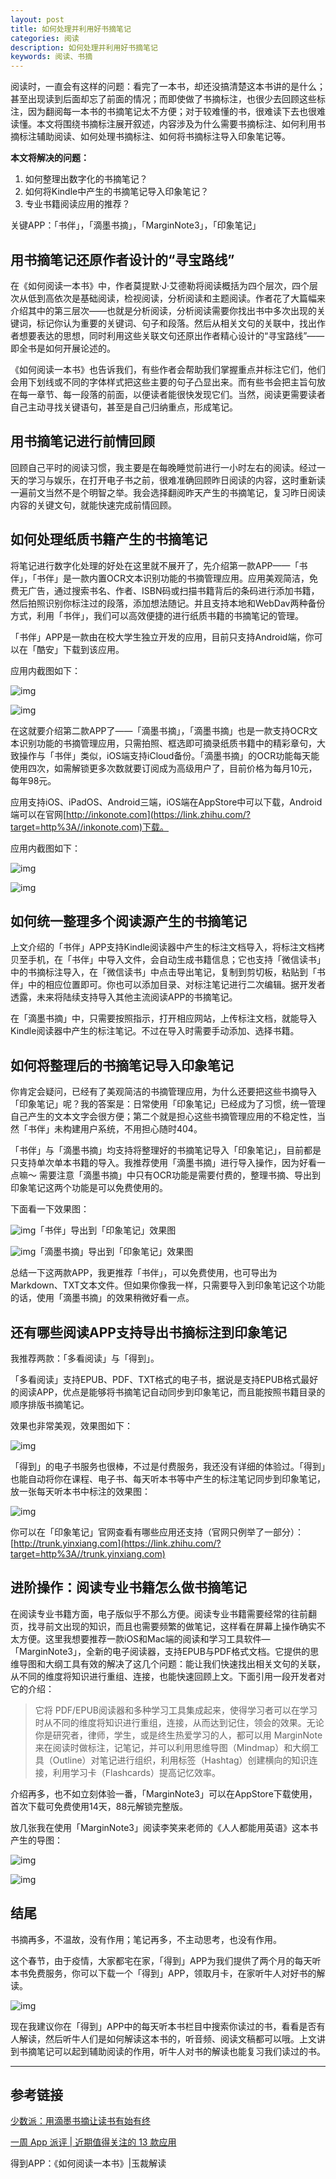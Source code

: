 ```yaml
---
layout: post
title: 如何处理并利用好书摘笔记
categories: 阅读
description: 如何处理并利用好书摘笔记
keywords: 阅读、书摘
---
```


阅读时，一直会有这样的问题：看完了一本书，却还没搞清楚这本书讲的是什么；甚至出现读到后面却忘了前面的情况；而即使做了书摘标注，也很少去回顾这些标注，因为翻阅每一本书的书摘笔记太不方便；对于较难懂的书，很难读下去也很难读懂。本文将围绕书摘标注展开叙述，内容涉及为什么需要书摘标注、如何利用书摘标注辅助阅读、如何处理书摘标注、如何将书摘标注导入印象笔记等。

**本文将解决的问题：**

1. 如何整理出数字化的书摘笔记？
2. 如何将Kindle中产生的书摘笔记导入印象笔记？
3. 专业书籍阅读应用的推荐？

关键APP：「书伴」，「滴墨书摘」，「MarginNote3」，「印象笔记」

## 用书摘笔记还原作者设计的“寻宝路线”

在《如何阅读一本书》中，作者莫提默·J·艾德勒将阅读概括为四个层次，四个层次从低到高依次是基础阅读，检视阅读，分析阅读和主题阅读。作者花了大篇幅来介绍其中的第三层次——也就是分析阅读，分析阅读需要你找出书中多次出现的关键词，标记你认为重要的关键词、句子和段落。然后从相关文句的关联中，找出作者想要表达的思想，同时利用这些关联文句还原出作者精心设计的“寻宝路线”——即全书是如何开展论述的。

《如何阅读一本书》也告诉我们，有些作者会帮助我们掌握重点并标注它们，他们会用下划线或不同的字体样式把这些主要的句子凸显出来。而有些书会把主旨句放在每一章节、每一段落的前面，以便读者能很快发现它们。当然，阅读更需要读者自己主动寻找关键语句，甚至是自己归纳重点，形成笔记。

## 用书摘笔记进行前情回顾

回顾自己平时的阅读习惯，我主要是在每晚睡觉前进行一小时左右的阅读。经过一天的学习与娱乐，在打开电子书之前，很难准确回顾昨日阅读的内容，这时重新读一遍前文当然不是个明智之举。我会选择翻阅昨天产生的书摘笔记，复习昨日阅读内容的关键文句，就能快速完成前情回顾。

## 如何处理纸质书籍产生的书摘笔记

将笔记进行数字化处理的好处在这里就不展开了，先介绍第一款APP——「书伴」，「书伴」是一款内置OCR文本识别功能的书摘管理应用。应用美观简洁，免费无广告，通过搜索书名、作者、ISBN码或扫描书籍背后的条码进行添加书籍，然后拍照识别你标注过的段落，添加想法随记。并且支持本地和WebDav两种备份方式，利用「书伴」，我们可以高效便捷的进行纸质书籍的书摘笔记的管理。

「书伴」APP是一款由在校大学生独立开发的应用，目前只支持Android端，你可以在「酷安」下载到该应用。

应用内截图如下：



![img](https://img.nanvon.cn/2022-0208-21:31:13:882.jpeg)





![img](https://img.nanvon.cn/2022-0208-21:31:16:836.jpeg)





在这就要介绍第二款APP了——「滴墨书摘」，「滴墨书摘」也是一款支持OCR文本识别功能的书摘管理应用，只需拍照、框选即可摘录纸质书籍中的精彩章句，大致操作与「书伴」类似，iOS端支持iCloud备份。「滴墨书摘」的OCR功能每天能使用四次，如需解锁更多次数就要订阅成为高级用户了，目前价格为每月10元，每年98元。

应用支持iOS、iPadOS、Android三端，iOS端在AppStore中可以下载，Android端可以在官网[http://inkonote.com](https://link.zhihu.com/?target=http%3A//inkonote.com)下载。

应用内截图如下：



![img](https://img.nanvon.cn/2022-0208-21:31:26:958.jpeg)





![img](https://img.nanvon.cn/2022-0208-21:31:29:054.jpeg)



## 如何统一整理多个阅读源产生的书摘笔记

上文介绍的「书伴」APP支持Kindle阅读器中产生的标注文档导入，将标注文档拷贝至手机，在「书伴」中导入文件，会自动生成书籍信息；它也支持「微信读书」中的书摘标注导入，在「微信读书」中点击导出笔记，复制到剪切板，粘贴到「书伴」中的相应位置即可。你也可以添加目录、对标注笔记进行二次编辑。据开发者透露，未来将陆续支持导入其他主流阅读APP的书摘笔记。

在「滴墨书摘」中，只需要按照指示，打开相应网站，上传标注文档，就能导入Kindle阅读器中产生的标注笔记。不过在导入时需要手动添加、选择书籍。

## 如何将整理后的书摘笔记导入印象笔记

你肯定会疑问，已经有了美观简洁的书摘管理应用，为什么还要把这些书摘导入「印象笔记」呢？我的答案是：日常使用「印象笔记」已经成为了习惯，统一管理自己产生的文本文字会很方便；第二个就是担心这些书摘管理应用的不稳定性，当然「书伴」未构建用户系统，不用担心随时404。

「书伴」与「滴墨书摘」均支持将整理好的书摘笔记导入「印象笔记」，目前都是只支持单次单本书籍的导入。我推荐使用「滴墨书摘」进行导入操作，因为好看一点嘛～ 需要注意「滴墨书摘」中只有OCR功能是需要付费的，整理书摘、导出到印象笔记这两个功能是可以免费使用的。

下面看一下效果图：



![img](https://img.nanvon.cn/2022-0208-21:31:31:695.jpeg)「书伴」导出到「印象笔记」效果图





![img](https://img.nanvon.cn/2022-0208-21:31:36:341.jpeg)「滴墨书摘」导出到「印象笔记」效果图





总结一下这两款APP，我更推荐「书伴」，可以免费使用，也可导出为Markdown、TXT文本文件。但如果你像我一样，只需要导入到印象笔记这个功能的话，使用「滴墨书摘」的效果稍微好看一点。

## 还有哪些阅读APP支持导出书摘标注到印象笔记

我推荐两款：「多看阅读」与「得到」。

「多看阅读」支持EPUB、PDF、TXT格式的电子书，据说是支持EPUB格式最好的阅读APP，优点是能够将书摘笔记自动同步到印象笔记，而且能按照书籍目录的顺序排版书摘笔记。

效果也非常美观，效果图如下：



![img](https://img.nanvon.cn/2022-0208-21:31:39:305.jpeg)



「得到」的电子书服务也很棒，不过是付费服务，我还没有详细的体验过。「得到」也能自动将你在课程、电子书、每天听本书等中产生的标注笔记同步到印象笔记，放一张每天听本书中标注的效果图：



![img](https://img.nanvon.cn/2022-0208-21:31:41:393.jpeg)





你可以在「印象笔记」官网查看有哪些应用还支持（官网只例举了一部分）：[http://trunk.yinxiang.com](https://link.zhihu.com/?target=http%3A//trunk.yinxiang.com)

## 进阶操作：阅读专业书籍怎么做书摘笔记

在阅读专业书籍方面，电子版似乎不那么方便。阅读专业书籍需要经常的往前翻页，找寻前文出现的知识，而且也需要频繁的做笔记，这样看在屏幕上操作确实不太方便。这里我想要推荐一款iOS和Mac端的阅读和学习工具软件—「MarginNote3」，全新的电子阅读器，支持EPUB与PDF格式文档。它提供的思维导图和大纲工具有效的解决了这几个问题：能让我们快速找出相关文句的关联，从不同的维度将知识进行重组、连接，也能快速回顾上文。下面引用一段开发者对它的介绍：

> 它将 PDF/EPUB阅读器和多种学习工具集成起来，使得学习者可以在学习时从不同的维度将知识进行重组，连接，从而达到记住，领会的效果。无论你是研究者，律师，学生，或是终生热爱学习的人，都可以用 MarginNote来在阅读时做标注，记笔记，并可以利用思维导图（Mindmap）和大纲工具（Outline）对笔记进行组织，利用标签（Hashtag）创建横向的知识连接，利用学习卡（Flashcards）提高记忆效率。



介绍再多，也不如立刻体验一番，「MarginNote3」可以在AppStore下载使用，首次下载可免费使用14天，88元解锁完整版。

放几张我在使用「MarginNote3」阅读李笑来老师的《人人都能用英语》这本书产生的导图：





![img](https://img.nanvon.cn/2022-0208-21:32:53:842.jpeg)





![img](https://img.nanvon.cn/2022-0208-21:31:50:414.jpeg)



## 结尾 

书摘再多，不温故，没有作用；笔记再多，不主动思考，也没有作用。

这个春节，由于疫情，大家都宅在家，「得到」APP为我们提供了两个月的每天听本书免费服务，你可以下载一个「得到」APP，领取月卡，在家听牛人对好书的解读。





![img](https://img.nanvon.cn/2022-0208-21:31:51:780.jpeg)



现在我建议你在「得到」APP中的每天听本书栏目中搜索你读过的书，看看是否有人解读，然后听牛人们是如何解读这本书的，听音频、阅读文稿都可以哦。上文讲到书摘笔记可以起到辅助阅读的作用，听牛人对书的解读也能复习我们读过的书。



------

## 参考链接

[少数派：用滴墨书摘让读书有始有终](https://sspai.com/post/54888)

[一周 App 派评 | 近期值得关注的 13 款应用](https://sspai.com/post/56844)

得到APP：《如何阅读一本书》|玉裁解读
